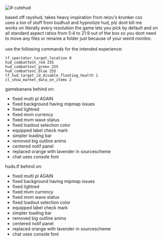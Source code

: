 ![# cutehud](https://raw.githubusercontent.com/quickkennedy/cutehud/main/logo.png)

 
based off rayshud, takes heavy inspiration from reizu's krunker css <br>
uses a ton of stuff from budhud and hypnotize hud, plz dont kill me <br>
works on literally every resolution the game lets you pick by default and on all standard aspect ratios from 5:4 to 21:9 out of the box so you dont need to move any files or rename a folder just because of your weird monitor.<br><br>
use the following commands for the intended experience:<br>
```
tf_spectator_target_location 0
hud_combattext_red 255
hud_combattext_green 255
hud_combattext_blue 255
tf_hud_target_id_disable_floating_health 1 
cl_show_market_data_on_items 2
```

gamebanana behind on:
- fixed multi pl AGAIN
- fixed background having mipmap issues
- fixed lightred
- fixed mvm currency
- fixed mvm wave status
- fixed loadout selection color
- equipped label check mark
- simpler loading bar
- removed big outline anims
- centered notif panel
- replaced orange with lavender in sourcescheme
- chat uses console font

huds.tf behind on:
- fixed multi pl AGAIN
- fixed background having mipmap issues
- fixed lightred
- fixed mvm currency
- fixed mvm wave status
- fixed loadout selection color
- equipped label check mark
- simpler loading bar
- removed big outline anims
- centered notif panel
- replaced orange with lavender in sourcescheme
- chat uses console font